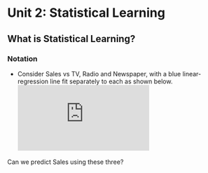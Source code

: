 # Unit 2: Statistical Learning
## What is Statistical Learning?
### Notation
- Consider Sales vs TV, Radio and Newspaper, with a blue
linear-regression line fit separately to each as shown below.
![image](https://github.com/tomsca/stat_learn/blob/main/Chapter_2/2_1.pdf)


Can we predict Sales using these three?

